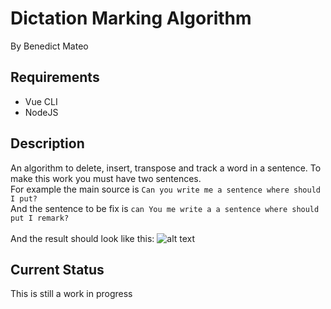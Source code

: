 # Dictation Marking Algorithm
By Benedict Mateo

## Requirements
* Vue CLI
* NodeJS

## Description
An algorithm to delete, insert, transpose and track a word in a sentence. To make this work you must have two sentences.<br/>
For example the main source is `Can you write me a sentence where should I put?`<br/>
And the sentence to be fix is `can You me write a a sentence where should put I remark?`<br/>
<br/>
And the result should look like this:
![alt text](https://i.postimg.cc/8zZDdmkJ/Screen-Shot-2019-09-03-at-7-57-05-PM.png)

## Current Status
This is still a work in progress
